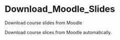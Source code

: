 # Download_Moodle_Slides
Download course slides from Moodle

Download course slices from Moodle automatically.
